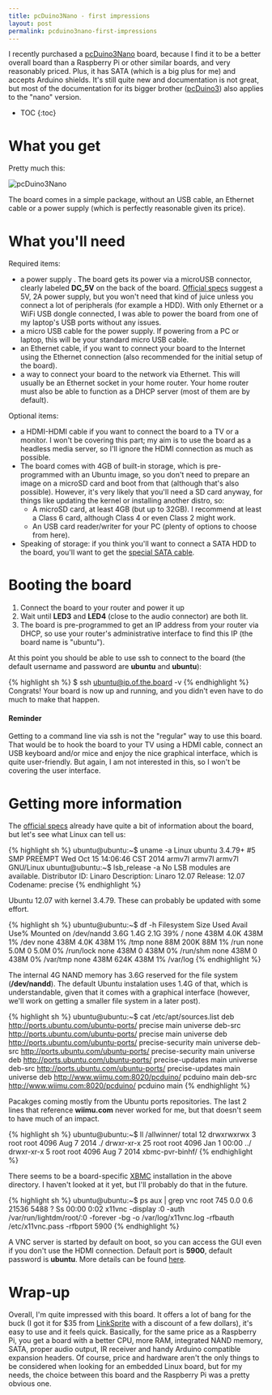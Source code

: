 ```yaml
---
title: pcDuino3Nano - first impressions
layout: post
permalink: pcduino3nano-first-impressions
---
```

I recently purchased a [pcDuino3Nano] board, because I find it to be a better overall board than a Raspberry Pi or other similar boards, and very reasonably priced. Plus, it has SATA (which is a big plus for me) and accepts Arduino shields. It's still quite new and documentation is not great, but most of the documentation for its bigger brother ([pcDuino3]) also applies to the "nano" version.

<!--more-->

* TOC
{:toc}

# What you get

Pretty much this:

![pcDuino3Nano](http://www.pcduino.com/wp-content/uploads/2014/07/pcduino3nano.jpg)

The board comes in a simple package, without an USB cable, an Ethernet cable or a power supply (which is perfectly reasonable given its price).

# What you'll need

 Required items:

* a power supply . The board gets its power via a microUSB connector, clearly labeled **DC_5V** on the back of the board. [Official specs][pcDuino3Nano] suggest a 5V, 2A power supply, but you won't need that kind of juice unless you connect a lot of peripherals (for example a HDD). With only Ethernet or a WiFi USB dongle connected, I was able to power the board from one of my laptop's USB ports without any issues.
* a micro USB cable for the power supply. If powering from a PC or laptop, this will be your standard micro USB cable. 
* an Ethernet cable, if you want to connect your board to the Internet using the Ethernet connection (also recommended for the initial setup of the board).
* a way to connect your board to the network via Ethernet. This will usually be an Ethernet socket in your home router. Your home router must also be able to function as a DHCP server (most of them are by default).
 
Optional items:

* a HDMI-HDMI cable if you want to connect the board to a TV or a monitor. I won't be covering this part; my aim is to use the board as a headless media server, so I'll ignore the HDMI connection as much as possible.
* The board comes with 4GB of built-in storage, which is pre-programmed with an Ubuntu image, so you don't need to prepare an image on a microSD card and boot from that (although that's also possible). However, it's very likely that you'll need a SD card anyway, for things like updating the kernel or installing another distro, so:
    * A microSD card, at least 4GB (but up to 32GB). I recommend at least a Class 6 card, although Class 4 or even Class 2 might work.
    * An USB card reader/writer for your PC (plenty of options to choose from here).
* Speaking of storage: if you think you'll want to connect a SATA HDD to the board, you'll want to get the [special SATA cable].

# Booting the board

1. Connect the board to your router and power it up
2. Wait until **LED3** and **LED4** (close to the audio connector) are both lit. 
3. The board is pre-programmed to get an IP address from your router via DHCP, so use your router's administrative interface to find this IP (the board name is "ubuntu").

At this point you should be able to use ssh to connect to the board (the default username and password are **ubuntu** and **ubuntu**):

{% highlight sh %}
$ ssh ubuntu@ip.of.the.board -v
{% endhighlight %}
Congrats! Your board is now up and running, and you didn't even have to do much to make that happen.

<div class="info">
  <h4>Reminder</h4>
  <p>Getting to a command line via ssh is not the "regular" way to use this board. That would be to hook the board to your TV using a HDMI cable, connect an USB keyboard and/or mice and enjoy the nice graphical interface, which is quite user-friendly. But again, I am not interested in this, so I won't be covering the user interface.</p>
</div>

# Getting more information

The [official specs][pcDuino3Nano] already have quite a bit of information about the board, but let's see what Linux can tell us:

{% highlight sh %}
ubuntu@ubuntu:~$ uname -a
Linux ubuntu 3.4.79+ #5 SMP PREEMPT Wed Oct 15 14:06:46 CST 2014 armv7l armv7l armv7l GNU/Linux
ubuntu@ubuntu:~$ lsb_release -a
No LSB modules are available.
Distributor ID:	Linaro
Description:	Linaro 12.07
Release:	12.07
Codename:	precise
{% endhighlight %}

Ubuntu 12.07 with kernel 3.4.79. These can probably be updated with some effort.

{% highlight sh %}
ubuntu@ubuntu:~$ df -h
Filesystem      Size  Used Avail Use% Mounted on
/dev/nandd      3.6G  1.4G  2.1G  39% /
none            438M  4.0K  438M   1% /dev
none            438M  4.0K  438M   1% /tmp
none             88M  200K   88M   1% /run
none            5.0M     0  5.0M   0% /run/lock
none            438M     0  438M   0% /run/shm
none            438M     0  438M   0% /var/tmp
none            438M  624K  438M   1% /var/log
{% endhighlight %}

The internal 4G NAND memory has 3.6G reserved for the file system (**/dev/nandd**). The default Ubuntu instalation uses 1.4G of that, which is understandable, given that it comes with a graphical interface (however, we'll work on getting a smaller file system in a later post). 

{% highlight sh %}
ubuntu@ubuntu:~$ cat /etc/apt/sources.list
deb http://ports.ubuntu.com/ubuntu-ports/ precise main universe
deb-src http://ports.ubuntu.com/ubuntu-ports/ precise main universe
deb http://ports.ubuntu.com/ubuntu-ports/ precise-security main universe
deb-src http://ports.ubuntu.com/ubuntu-ports/ precise-security main universe
deb http://ports.ubuntu.com/ubuntu-ports/ precise-updates main universe
deb-src http://ports.ubuntu.com/ubuntu-ports/ precise-updates main universe
deb http://www.wiimu.com:8020/pcduino/ pcduino main
deb-src http://www.wiimu.com:8020/pcduino/ pcduino main
{% endhighlight %}

Pacakges coming mostly from the Ubuntu ports repositories. The last 2 lines that reference **wiimu.com** never worked for me, but that doesn't seem to have much of an impact.

{% highlight sh %}
ubuntu@ubuntu:~$ ll /allwinner/
total 12
drwxrwxrwx  3 root root 4096 Aug  7  2014 ./
drwxr-xr-x 25 root root 4096 Jan  1 00:00 ../
drwxr-xr-x  5 root root 4096 Aug  7  2014 xbmc-pvr-binhf/
{% endhighlight %}

There seems to be a board-specific [XBMC] installation in the above directory. I haven't looked at it yet, but I'll probably do that in the future.

{% highlight sh %}
ubuntu@ubuntu:~$ ps aux | grep vnc
root       745  0.0  0.6  21536  5488 ?        Ss   00:00   0:02 x11vnc -display :0 -auth /var/run/lightdm/root/:0 -forever -bg -o /var/log/x11vnc.log -rfbauth /etc/x11vnc.pass -rfbport 5900
{% endhighlight %}

A VNC server is started by default on boot, so you can access the GUI even if you don't use the HDMI connection. Default port is **5900**, default password is **ubuntu**. More details can be found [here][vnc].

# Wrap-up

Overall, I'm quite impressed with this board. It offers a lot of bang for the buck (I got it for $35 from [LinkSprite] with a discount of a few dollars), it's easy to use and it feels quick. Basically, for the same price as a Raspberry Pi, you get a board with a better CPU, more RAM, integrated NAND memory, SATA, proper audio output, IR receiver and handy Arduino compatible expansion headers. Of course, price and hardware aren't the only things to be considered when looking for an embedded Linux board, but for my needs, the choice between this board and the Raspberry Pi was a pretty obvious one.

[pcDuino3Nano]: http://www.linksprite.com/linksprite-pcduino3-nano/
[pcDuino3]:http://www.linksprite.com/linksprite-pcduino3/
[Volumio]: http://volumio.org
[special SATA cable]: http://store.linksprite.com/sata-cable-with-power-connector-for-pcduio3/
[xbmc]: http://xbmc.org/
[vnc]: http://www.element14.com/community/thread/26532/l/quick-start-of-pcduino-without-a-hdmi-monitor-and-serial-debug-cable?displayFullThread=true
[LinkSprite]: http://store.linksprite.com/pcduino3-nano/

